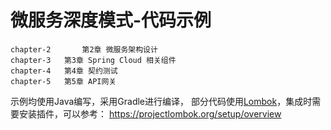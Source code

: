 # 微服务深度模式-代码示例
 	chapter-2       第2章 微服务架构设计
	chapter-3 	第3章 Spring Cloud 相关组件
	chapter-4 	第4章 契约测试
	chapter-5 	第5章 API网关


示例均使用Java编写，采用Gradle进行编译，
部分代码使用[Lombok](https://projectlombok.org/)，集成时需要安装插件，可以参考： https://projectlombok.org/setup/overview
